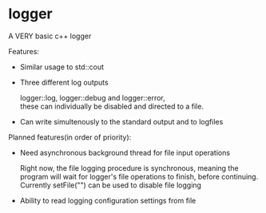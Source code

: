 # logger
A VERY basic c++ logger

Features:
- Similar usage to std::cout

- Three different log outputs

	logger::log, logger::debug and logger::error,  
	these can individually be disabled and directed to a file.

- Can write simultenously to the standard output and to logfiles

Planned features(in order of priority):
- Need asynchronous background thread for file input operations

	Right now, the file logging procedure is synchronous, meaning the program will wait for logger's file operations to finish, before continuing.  
	Currently setFile("") can be used to disable file logging
	
- Ability to read logging configuration settings from file
